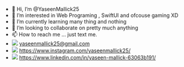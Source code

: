 - 👋 Hi, I’m @YaseenMallick25
- 👀 I’m interested in Web Programing , SwiftUI and ofcouse gaming XD
- 🌱 I’m currently learning many thing and nothing
- 💞️ I’m looking to collaborate on pretty much anything
- 📫 How to reach me ... just text me.
- <img src="{https://img.shields.io/badge/Gmail-D14836?style=for-the-badge&logo=gmail&logoColor=white}" /> yaseenmallick25@gmail.com
- <img src="{https://img.shields.io/badge/Instagram-E4405F?style=for-the-badge&logo=instagram&logoColor=white}" /> https://www.instagram.com/yaseenmallick25/
- <img src="{https://img.shields.io/badge/LinkedIn-0077B5?style=for-the-badge&logo=linkedin&logoColor=white}" /> https://www.linkedin.com/in/yaseen-mallick-63063b191/

<!---
YaseenMallick25/YaseenMallick25 is a ✨ special ✨ repository because its `README.md` (this file) appears on your GitHub profile.
You can click the Preview link to take a look at your changes.
--->
